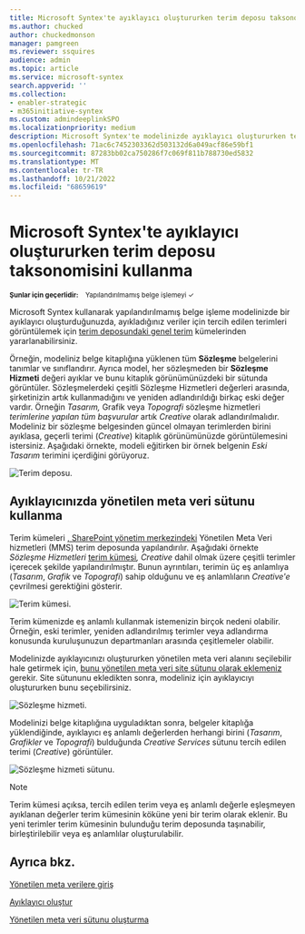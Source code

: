 ```yaml
---
title: Microsoft Syntex'te ayıklayıcı oluştururken terim deposu taksonomisini kullanma
ms.author: chucked
author: chuckedmonson
manager: pamgreen
ms.reviewer: ssquires
audience: admin
ms.topic: article
ms.service: microsoft-syntex
search.appverid: ''
ms.collection:
- enabler-strategic
- m365initiative-syntex
ms.custom: admindeeplinkSPO
ms.localizationpriority: medium
description: Microsoft Syntex'te modelinizde ayıklayıcı oluştururken terim deposu taksonomisini kullanın.
ms.openlocfilehash: 71ac6c7452303362d503132d6a049acf86e59bf1
ms.sourcegitcommit: 87283bb02ca750286f7c069f811b788730ed5832
ms.translationtype: MT
ms.contentlocale: tr-TR
ms.lasthandoff: 10/21/2022
ms.locfileid: "68659619"
---
```

# <a name="leverage-term-store-taxonomy-when-creating-an-extractor-in-microsoft-syntex"></a>Microsoft Syntex'te ayıklayıcı oluştururken terim deposu taksonomisini kullanma

<sup>**Şunlar için geçerlidir:**  &ensp; Yapılandırılmamış belge işlemeyi &#10003;</sup>

<!---
</br>

> [!VIDEO https://www.microsoft.com/videoplayer/embed/RE4GpJJ]  

</br>
--->

Microsoft Syntex kullanarak yapılandırılmamış belge işleme modelinizde bir ayıklayıcı oluşturduğunuzda, ayıkladığınız veriler için tercih edilen terimleri görüntülemek için [terim deposundaki genel terim](/sharepoint/managed-metadata) kümelerinden yararlanabilirsiniz.  

Örneğin, modeliniz belge kitaplığına yüklenen tüm **Sözleşme** belgelerini tanımlar ve sınıflandırır.  Ayrıca model, her sözleşmeden bir **Sözleşme Hizmeti** değeri ayıklar ve bunu kitaplık görünümünüzdeki bir sütunda görüntüler. Sözleşmelerdeki çeşitli Sözleşme Hizmetleri değerleri arasında, şirketinizin artık kullanmadığını ve yeniden adlandırıldığı birkaç eski değer vardır. Örneğin *Tasarım,* Grafik veya *Topografi* sözleşme hizmetleri *terimlerine yapılan tüm başvurular* artık *Creative* olarak adlandırılmalıdır. Modeliniz bir sözleşme belgesinden güncel olmayan terimlerden birini ayıklasa, geçerli terimi (*Creative*) kitaplık görünümünüzde görüntülemesini istersiniz. Aşağıdaki örnekte, modeli eğitirken bir örnek belgenin *Eski Tasarım* terimini içerdiğini görüyoruz.

   ![Terim deposu.](../media/content-understanding/design.png)</br>

## <a name="use-a-managed-metadata-column-in-your-extractor"></a>Ayıklayıcınızda yönetilen meta veri sütunu kullanma

Terim kümeleri <a href="https://go.microsoft.com/fwlink/?linkid=2185219" target="_blank">, SharePoint yönetim merkezindeki</a> Yönetilen Meta Veri hizmetleri (MMS) terim deposunda yapılandırılır. Aşağıdaki örnekte *Sözleşme Hizmetleri* [terim kümesi](/sharepoint/managed-metadata#term-set)*, Creative* dahil olmak üzere çeşitli terimler içerecek şekilde yapılandırılmıştır.  Bunun ayrıntıları, terimin üç eş anlamlıya (*Tasarım*, *Grafik* ve *Topografi*) sahip olduğunu ve eş anlamlıların *Creative'e* çevrilmesi gerektiğini gösterir. 

   ![Terim kümesi.](../media/content-understanding/term-store.png)</br>

Terim kümenizde eş anlamlı kullanmak istemenizin birçok nedeni olabilir. Örneğin, eski terimler, yeniden adlandırılmış terimler veya adlandırma konusunda kuruluşunuzun departmanları arasında çeşitlemeler olabilir.

Modelinizde ayıklayıcınızı oluştururken yönetilen meta veri alanını seçilebilir hale getirmek için, [bunu yönetilen meta veri site sütunu olarak eklemeniz](https://support.microsoft.com/office/8fad9e35-a618-4400-b3c7-46f02785d27f) gerekir. Site sütununu ekledikten sonra, modeliniz için ayıklayıcıyı oluştururken bunu seçebilirsiniz.

   ![Sözleşme hizmeti.](../media/content-understanding/contract-services.png)</br>

Modelinizi belge kitaplığına uyguladıktan sonra, belgeler kitaplığa yüklendiğinde, ayıklayıcı eş anlamlı değerlerden herhangi birini (*Tasarım*, *Grafikler* ve *Topografi*) bulduğunda *Creative Services* sütunu tercih edilen terimi (*Creative*) görüntüler.

   ![Sözleşme hizmeti sütunu.](../media/content-understanding/creative.png)</br>

> [!NOTE]
> Terim kümesi açıksa, tercih edilen terim veya eş anlamlı değerle eşleşmeyen ayıklanan değerler terim kümesinin köküne yeni bir terim olarak eklenir. Bu yeni terimler terim kümesinin bulunduğu terim deposunda taşınabilir, birleştirilebilir veya eş anlamlılar oluşturulabilir.

## <a name="see-also"></a>Ayrıca bkz.

[Yönetilen meta verilere giriş](/sharepoint/managed-metadata#terms)

[Ayıklayıcı oluştur](create-an-extractor.md)

[Yönetilen meta veri sütunu oluşturma](https://support.microsoft.com/office/create-a-managed-metadata-column-8fad9e35-a618-4400-b3c7-46f02785d27f?redirectSourcePath=%252farticle%252fc2a06717-8105-4aea-890d-3082853ab7b7&ui=en-US&rs=en-US&ad=US)